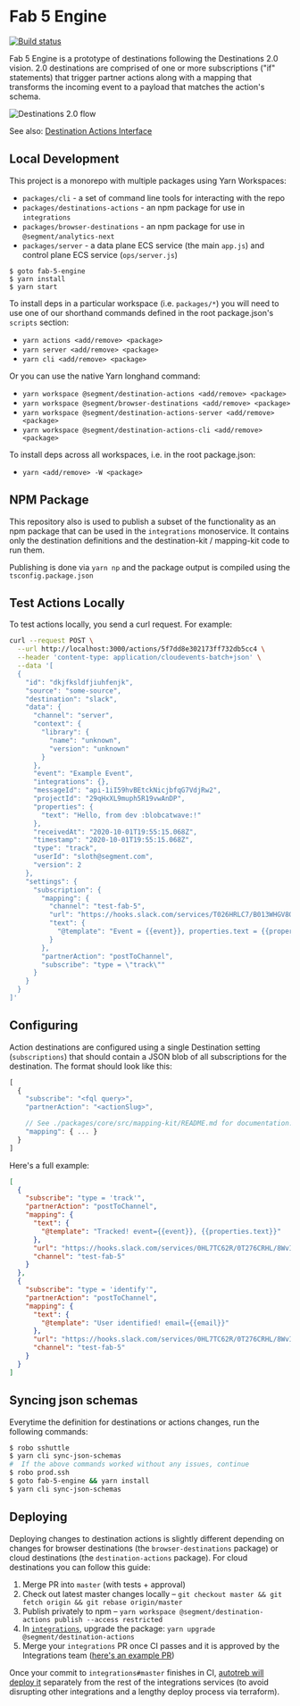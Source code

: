 # Fab 5 Engine

[![Build status](https://badge.buildkite.com/ec5e2cfa66d153ebaf3477af80de2a23f17b647e11e148c63c.svg?branch=master)](https://buildkite.com/segment/fab-5-engine)

Fab 5 Engine is a prototype of destinations following the Destinations 2.0 vision. 2.0 destinations are comprised of one or more subscriptions ("if" statements) that trigger partner actions along with a mapping that transforms the incoming event to a payload that matches the action's schema.

![Destinations 2.0 flow][architecture]

See also: [Destination Actions Interface][paper]

[architecture]: https://user-images.githubusercontent.com/111501/83700205-10f23e80-a5bb-11ea-9fbe-b1b10c1ed464.png
[paper]: https://paper.dropbox.com/doc/Destination-Actions-Interface--BEm_rg0r5EoNyrJriPt~tOA7Ag-BS1RKGj9VKTcjqLrCSuBV

## Local Development

This project is a monorepo with multiple packages using Yarn Workspaces:

- `packages/cli` - a set of command line tools for interacting with the repo
- `packages/destinations-actions` - an npm package for use in `integrations`
- `packages/browser-destinations` - an npm package for use in `@segment/analytics-next`
- `packages/server` - a data plane ECS service (the main `app.js`) and control plane ECS service (`ops/server.js`)

```
$ goto fab-5-engine
$ yarn install
$ yarn start
```

To install deps in a particular workspace (i.e. `packages/*`) you will need to use one of our shorthand commands defined in the root package.json's `scripts` section:

- `yarn actions <add/remove> <package>`
- `yarn server <add/remove> <package>`
- `yarn cli <add/remove> <package>`

Or you can use the native Yarn longhand command:

- `yarn workspace @segment/destination-actions <add/remove> <package>`
- `yarn workspace @segment/browser-destinations <add/remove> <package>`
- `yarn workspace @segment/destination-actions-server <add/remove> <package>`
- `yarn workspace @segment/destination-actions-cli <add/remove> <package>`

To install deps across all workspaces, i.e. in the root package.json:

- `yarn <add/remove> -W <package>`

## NPM Package

This repository also is used to publish a subset of the functionality as an npm package that can be used in the `integrations` monoservice. It contains only the destination definitions and the destination-kit / mapping-kit code to run them.

Publishing is done via `yarn np` and the package output is compiled using the `tsconfig.package.json`

## Test Actions Locally

To test actions locally, you send a curl request. For example:

```sh
curl --request POST \
  --url http://localhost:3000/actions/5f7dd8e302173ff732db5cc4 \
  --header 'content-type: application/cloudevents-batch+json' \
  --data '[
  {
    "id": "dkjfksldfjiuhfenjk",
    "source": "some-source",
    "destination": "slack",
    "data": {
      "channel": "server",
      "context": {
        "library": {
          "name": "unknown",
          "version": "unknown"
        }
      },
      "event": "Example Event",
      "integrations": {},
      "messageId": "api-1iI59hvBEtckNicjbfqG7VdjRw2",
      "projectId": "29qHxXL9muph5R19vwAnDP",
      "properties": {
        "text": "Hello, from dev :blobcatwave:!"
      },
      "receivedAt": "2020-10-01T19:55:15.068Z",
      "timestamp": "2020-10-01T19:55:15.068Z",
      "type": "track",
      "userId": "sloth@segment.com",
      "version": 2
    },
    "settings": {
      "subscription": {
        "mapping": {
          "channel": "test-fab-5",
          "url": "https://hooks.slack.com/services/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",
          "text": {
            "@template": "Event = {{event}}, properties.text = {{properties.text}}"
          }
        },
        "partnerAction": "postToChannel",
        "subscribe": "type = \"track\""
      }
    }
  }
]'
```

## Configuring

Action destinations are configured using a single Destination setting (`subscriptions`) that should contain a JSON blob of all subscriptions for the destination. The format should look like this:

```js
[
  {
    "subscribe": "<fql query>",
    "partnerAction": "<actionSlug>",

    // See ./packages/core/src/mapping-kit/README.md for documentation. The keys in this object should match the `action.fields`
    "mapping": { ... }
  }
]
```

Here's a full example:

```json
[
  {
    "subscribe": "type = 'track'",
    "partnerAction": "postToChannel",
    "mapping": {
      "text": {
        "@template": "Tracked! event={{event}}, {{properties.text}}"
      },
      "url": "https://hooks.slack.com/services/0HL7TC62R/0T276CRHL/8WvI6gEiE9ZqD47kWqYbfIhZ",
      "channel": "test-fab-5"
    }
  },
  {
    "subscribe": "type = 'identify'",
    "partnerAction": "postToChannel",
    "mapping": {
      "text": {
        "@template": "User identified! email={{email}}"
      },
      "url": "https://hooks.slack.com/services/0HL7TC62R/0T276CRHL/8WvI6gEiE9ZqD47kWqYbfIhZ",
      "channel": "test-fab-5"
    }
  }
]
```

## Syncing json schemas

Everytime the definition for destinations or actions changes, run the following commands:

```sh
$ robo sshuttle
$ yarn cli sync-json-schemas
#  If the above commands worked without any issues, continue
$ robo prod.ssh
$ goto fab-5-engine && yarn install
$ yarn cli sync-json-schemas
```

## Deploying

Deploying changes to destination actions is slightly different depending on changes for browser destinations (the `browser-destinations` package) or cloud destinations (the `destination-actions` package). For cloud destinations you can follow this guide:

1. Merge PR into `master` (with tests + approval)
2. Check out latest master changes locally – `git checkout master && git fetch origin && git rebase origin/master`
3. Publish privately to npm – `yarn workspace @segment/destination-actions publish --access restricted`
4. In [`integrations`](https://github.com/segmentio/integrations/), upgrade the package: `yarn upgrade @segment/destination-actions`
5. Merge your `integrations` PR once CI passes and it is approved by the Integrations team ([here's an example PR](https://github.com/segmentio/integrations/pull/1820/files#diff-7ae45ad102eab3b6d7e7896acd08c427a9b25b346470d7bc6507b6481575d519))

Once your commit to `integrations#master` finishes in CI, [autotreb will deploy it](https://github.com/segmentio/integrations/blob/master/.run/integration-actions.yml#L36-L40) separately from the rest of the integrations services (to avoid disrupting other integrations and a lengthy deploy process via terraform).
